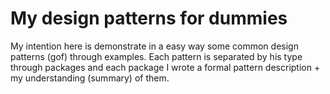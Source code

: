 My design patterns for dummies
==============================

My intention here is demonstrate in a easy way some common design patterns (gof) through examples. Each pattern is separated by his type through packages and each package I wrote a formal pattern description + my understanding (summary) of them.
